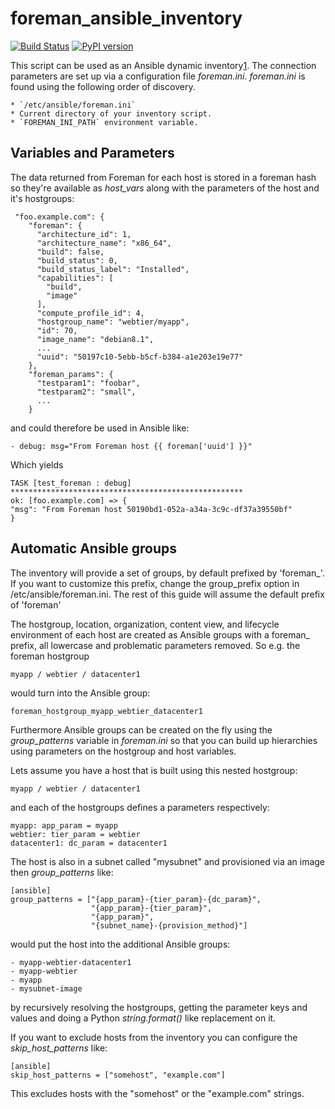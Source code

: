 foreman_ansible_inventory
=========================

[![Build Status](https://travis-ci.org/theforeman/foreman_ansible_inventory.svg?branch=master)](https://travis-ci.org/theforeman/foreman_ansible_inventory)
[![PyPI version](https://badge.fury.io/py/foreman_ansible_inventory.svg)](https://badge.fury.io/py/foreman_ansible_inventory)

This script can be used as an Ansible dynamic inventory[1].
The connection parameters are set up via a configuration
file *foreman.ini*. *foreman.ini* is found using the following
order of discovery.

    * `/etc/ansible/foreman.ini`
    * Current directory of your inventory script.
    * `FOREMAN_INI_PATH` environment variable.

## Variables and Parameters

The data returned from Foreman for each host is stored in a foreman
hash so they're available as *host_vars* along with the parameters
of the host and it's hostgroups:

     "foo.example.com": {
        "foreman": {
          "architecture_id": 1,
          "architecture_name": "x86_64",
          "build": false,
          "build_status": 0,
          "build_status_label": "Installed",
          "capabilities": [
            "build",
            "image"
          ],
          "compute_profile_id": 4,
          "hostgroup_name": "webtier/myapp",
          "id": 70,
          "image_name": "debian8.1",
          ...
          "uuid": "50197c10-5ebb-b5cf-b384-a1e203e19e77"
        },
        "foreman_params": {
          "testparam1": "foobar",
          "testparam2": "small",
          ...
        }

and could therefore be used in Ansible like:

    - debug: msg="From Foreman host {{ foreman['uuid'] }}"

Which yields

    TASK [test_foreman : debug] ****************************************************
    ok: [foo.example.com] => {
    "msg": "From Foreman host 50190bd1-052a-a34a-3c9c-df37a39550bf"
    }

## Automatic Ansible groups

The inventory will provide a set of groups, by default prefixed by
'foreman_'. If you want to customize this prefix, change the
group_prefix option in /etc/ansible/foreman.ini. The rest of this
guide will assume the default prefix of 'foreman'

The hostgroup, location, organization, content view, and lifecycle
environment of each host are created as Ansible groups with a 
foreman_<grouptype> prefix, all lowercase and problematic parameters 
removed. So e.g. the foreman hostgroup

    myapp / webtier / datacenter1

would turn into the Ansible group:

    foreman_hostgroup_myapp_webtier_datacenter1

Furthermore Ansible groups can be created on the fly using the
*group_patterns* variable in *foreman.ini* so that you can build up
hierarchies using parameters on the hostgroup and host variables.

Lets assume you have a host that is built using this nested hostgroup:

    myapp / webtier / datacenter1

and each of the hostgroups defines a parameters respectively:

    myapp: app_param = myapp
    webtier: tier_param = webtier
    datacenter1: dc_param = datacenter1

The host is also in a subnet called "mysubnet" and provisioned via an image
then *group_patterns* like:

    [ansible]
    group_patterns = ["{app_param}-{tier_param}-{dc_param}",
                      "{app_param}-{tier_param}",
                      "{app_param}",
                      "{subnet_name}-{provision_method}"]

would put the host into the additional Ansible groups:

    - myapp-webtier-datacenter1
    - myapp-webtier
    - myapp
    - mysubnet-image

by recursively resolving the hostgroups, getting the parameter keys
and values and doing a Python *string.format()* like replacement on
it.

If you want to exclude hosts from the inventory you can configure the *skip\_host_patterns* like:

    [ansible]
    skip_host_patterns = ["somehost", "example.com"]

This excludes hosts with the "somehost" or the "example.com" strings.

[1]: http://docs.ansible.com/intro_dynamic_inventory.html
